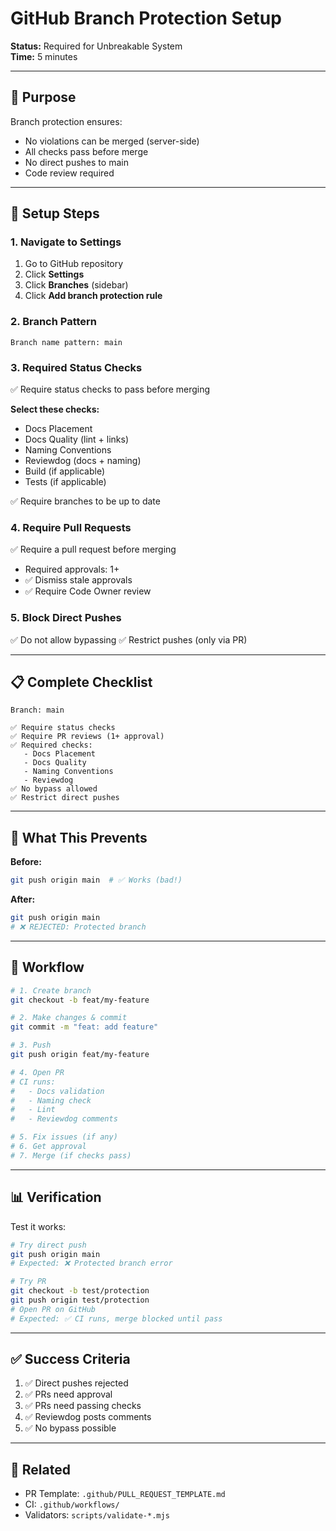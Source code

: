 # GitHub Branch Protection Setup

**Status:** Required for Unbreakable System  
**Time:** 5 minutes

---

## 🎯 Purpose

Branch protection ensures:
- No violations can be merged (server-side)
- All checks pass before merge
- No direct pushes to main
- Code review required

---

## 🔧 Setup Steps

### 1. Navigate to Settings

1. Go to GitHub repository
2. Click **Settings**
3. Click **Branches** (sidebar)
4. Click **Add branch protection rule**

### 2. Branch Pattern

```
Branch name pattern: main
```

### 3. Required Status Checks

✅ Require status checks to pass before merging

**Select these checks:**
- Docs Placement
- Docs Quality (lint + links)
- Naming Conventions  
- Reviewdog (docs + naming)
- Build (if applicable)
- Tests (if applicable)

✅ Require branches to be up to date

### 4. Require Pull Requests

✅ Require a pull request before merging
- Required approvals: 1+
- ✅ Dismiss stale approvals
- ✅ Require Code Owner review

### 5. Block Direct Pushes

✅ Do not allow bypassing
✅ Restrict pushes (only via PR)

---

## 📋 Complete Checklist

```
Branch: main

✅ Require status checks
✅ Require PR reviews (1+ approval)
✅ Required checks:
   - Docs Placement
   - Docs Quality  
   - Naming Conventions
   - Reviewdog
✅ No bypass allowed
✅ Restrict direct pushes
```

---

## 🎯 What This Prevents

**Before:**
```bash
git push origin main  # ✅ Works (bad!)
```

**After:**
```bash
git push origin main  
# ❌ REJECTED: Protected branch
```

---

## 🔄 Workflow

```bash
# 1. Create branch
git checkout -b feat/my-feature

# 2. Make changes & commit
git commit -m "feat: add feature"

# 3. Push
git push origin feat/my-feature

# 4. Open PR
# CI runs:
#   - Docs validation
#   - Naming check
#   - Lint
#   - Reviewdog comments

# 5. Fix issues (if any)
# 6. Get approval
# 7. Merge (if checks pass)
```

---

## 📊 Verification

Test it works:

```bash
# Try direct push
git push origin main
# Expected: ❌ Protected branch error

# Try PR
git checkout -b test/protection
git push origin test/protection
# Open PR on GitHub
# Expected: ✅ CI runs, merge blocked until pass
```

---

## ✅ Success Criteria

1. ✅ Direct pushes rejected
2. ✅ PRs need approval
3. ✅ PRs need passing checks
4. ✅ Reviewdog posts comments
5. ✅ No bypass possible

---

## 🔗 Related

- PR Template: `.github/PULL_REQUEST_TEMPLATE.md`
- CI: `.github/workflows/`
- Validators: `scripts/validate-*.mjs`
